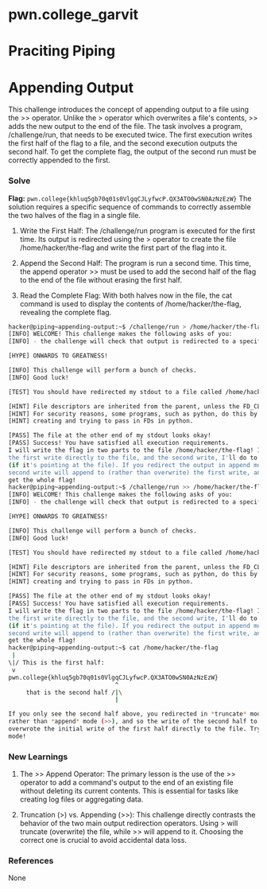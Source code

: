 # pwn.college_garvit
# Praciting Piping

# Appending Output
This challenge introduces the concept of appending output to a file using the >> operator. Unlike the > operator which overwrites a file's contents, >> adds the new output to the end of the file. The task involves a program, /challenge/run, that needs to be executed twice. The first execution writes the first half of the flag to a file, and the second execution outputs the second half. To get the complete flag, the output of the second run must be correctly appended to the first.



### Solve
**Flag:** `pwn.college{khluq5gb70q01s0VlgqCJLyfwcP.QX3ATO0wSN0AzNzEzW}`
The solution requires a specific sequence of commands to correctly assemble the two halves of the flag in a single file.

1. Write the First Half: The /challenge/run program is executed for the first time. Its output is redirected using the > operator to create the file /home/hacker/the-flag and write the first part of the flag into it.

2. Append the Second Half: The program is run a second time. This time, the append operator >> must be used to add the second half of the flag to the end of the file without erasing the first half.


3. Read the Complete Flag: With both halves now in the file, the cat command is used to display the contents of /home/hacker/the-flag, revealing the complete flag.

```bash
hacker@piping~appending-output:~$ /challenge/run > /home/hacker/the-flag
[INFO] WELCOME! This challenge makes the following asks of you:
[INFO] - the challenge will check that output is redirected to a specific file path : /home/hacker/the-flag

[HYPE] ONWARDS TO GREATNESS!

[INFO] This challenge will perform a bunch of checks.
[INFO] Good luck!

[TEST] You should have redirected my stdout to a file called /home/hacker/the-flag. Checking...

[HINT] File descriptors are inherited from the parent, unless the FD_CLOEXEC is set by the parent on the file descriptor.
[HINT] For security reasons, some programs, such as python, do this by default in certain cases. Be careful if you are
[HINT] creating and trying to pass in FDs in python.

[PASS] The file at the other end of my stdout looks okay!
[PASS] Success! You have satisfied all execution requirements.
I will write the flag in two parts to the file /home/hacker/the-flag! I'll do
the first write directly to the file, and the second write, I'll do to stdout
(if it's pointing at the file). If you redirect the output in append mode, the
second write will append to (rather than overwrite) the first write, and you'll
get the whole flag!
hacker@piping~appending-output:~$ /challenge/run >> /home/hacker/the-flag
[INFO] WELCOME! This challenge makes the following asks of you:
[INFO] - the challenge will check that output is redirected to a specific file path : /home/hacker/the-flag

[HYPE] ONWARDS TO GREATNESS!

[INFO] This challenge will perform a bunch of checks.
[INFO] Good luck!

[TEST] You should have redirected my stdout to a file called /home/hacker/the-flag. Checking...

[HINT] File descriptors are inherited from the parent, unless the FD_CLOEXEC is set by the parent on the file descriptor.
[HINT] For security reasons, some programs, such as python, do this by default in certain cases. Be careful if you are
[HINT] creating and trying to pass in FDs in python.

[PASS] The file at the other end of my stdout looks okay!
[PASS] Success! You have satisfied all execution requirements.
I will write the flag in two parts to the file /home/hacker/the-flag! I'll do
the first write directly to the file, and the second write, I'll do to stdout
(if it's pointing at the file). If you redirect the output in append mode, the
second write will append to (rather than overwrite) the first write, and you'll
get the whole flag!
hacker@piping~appending-output:~$ cat /home/hacker/the-flag
 |
\|/ This is the first half:
 v
pwn.college{khluq5gb70q01s0VlgqCJLyfwcP.QX3ATO0wSN0AzNzEzW}
                              ^
     that is the second half /|\
                              |

If you only see the second half above, you redirected in *truncate* mode (>)
rather than *append* mode (>>), and so the write of the second half to stdout
overwrote the initial write of the first half directly to the file. Try append
mode!
```
    
### New Learnings
1. The >> Append Operator: The primary lesson is the use of the >> operator to add a command's output to the end of an existing file without deleting its current contents. This is essential for tasks like creating log files or aggregating data.

2. Truncation (>) vs. Appending (>>): This challenge directly contrasts the behavior of the two main output redirection operators. Using > will truncate (overwrite) the file, while >> will append to it. Choosing the correct one is crucial to avoid accidental data loss.

### References 
None